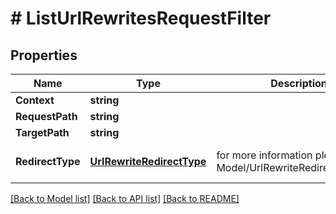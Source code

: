 # # ListUrlRewritesRequestFilter


## Properties 


Name | Type | Description | Notes
------------ | ------------- | ------------- | -------------
**Context**| **string** |   | [optional]
**RequestPath**| **string** |   | [optional]
**TargetPath**| **string** |   | [optional]
**RedirectType**| [**UrlRewriteRedirectType**](UrlRewriteRedirectType.md) |  for more information please, see Model/UrlRewriteRedirectType.php  | [optional] [default to UNKNOWN]


[[Back to Model list]](../../README.md#models) [[Back to API list]](../../README.md#endpoints) [[Back to README]](../../README.md)

